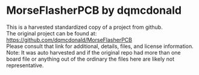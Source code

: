 
# MorseFlasherPCB by dqmcdonald  
This is a harvested standardized copy of a project from github.  
The original project can be found at:  
https://github.com/dqmcdonald/MorseFlasherPCB  
Please consult that link for additional, details, files, and license information.  
Note: It was auto harvested and if the original repo had more than one board file or anything out of the ordinary the files here are likely not representative.  
    